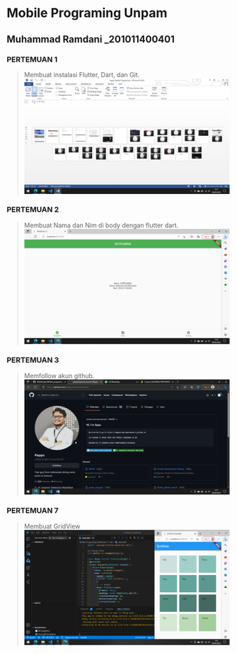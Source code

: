 # Mobile Programing Unpam
## Muhammad Ramdani _201011400401

### PERTEMUAN 1
> Membuat instalasi Flutter, Dart, dan Git.
![](<Mobile Programing_Pertemuan 1/Pertemuan1.png>)

### PERTEMUAN 2
> Membuat Nama dan Nim di body dengan flutter dart.
![](<Mobile Programing_Pertemuan 2/gambar/pertemuan2.png>)

### PERTEMUAN 3
> Memfollow akun github.
![](<Mobile Programing _Pertemuan 3/Pertemuan 3.png>)

### PERTEMUAN 7
> Membuat GridView
![](<Mobile Programing_Pertemuan 7/Pertemuan 7.png>)
